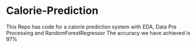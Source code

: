 # Calorie-Prediction
This Repo has code for a calorie prediction system with EDA, Data Pre Processing and RandomForestRegressor 
The accuracy we have achieved is 97%
